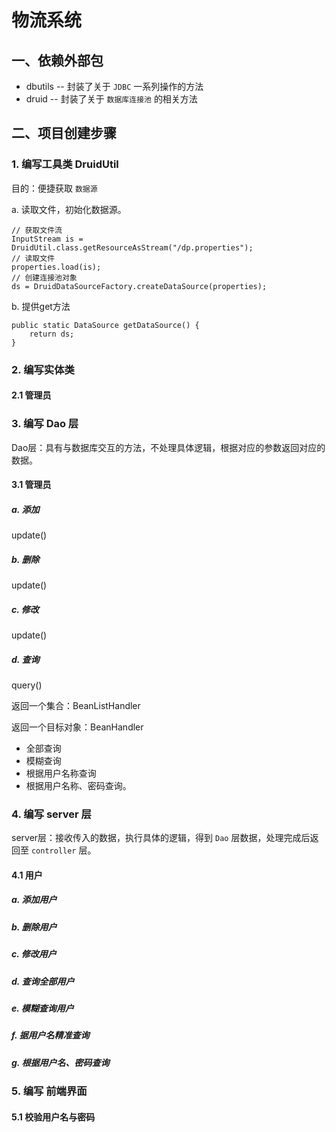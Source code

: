 # 物流系统

## 一、依赖外部包

- dbutils -- 封装了关于 `JDBC` 一系列操作的方法
- druid -- 封装了关于 `数据库连接池` 的相关方法

## 二、项目创建步骤

### 1. 编写工具类 DruidUtil

目的：便捷获取 `数据源`

a. 读取文件，初始化数据源。

    // 获取文件流
    InputStream is = DruidUtil.class.getResourceAsStream("/dp.properties");
    // 读取文件
    properties.load(is);
    // 创建连接池对象
    ds = DruidDataSourceFactory.createDataSource(properties);

b. 提供get方法

    public static DataSource getDataSource() {
        return ds;
    }

### 2. 编写实体类

#### 2.1 管理员

### 3. 编写 Dao 层

Dao层：具有与数据库交互的方法，不处理具体逻辑，根据对应的参数返回对应的数据。

#### 3.1 管理员

##### a. 添加

update()

##### b. 删除

update()

##### c. 修改

update()

##### d. 查询

query()

返回一个集合：BeanListHandler

返回一个目标对象：BeanHandler

* 全部查询
* 模糊查询
* 根据用户名称查询
* 根据用户名称、密码查询。

### 4. 编写 server 层

server层：接收传入的数据，执行具体的逻辑，得到 `Dao` 层数据，处理完成后返回至 `controller` 层。

#### 4.1 用户

##### a. 添加用户

##### b. 删除用户

##### c. 修改用户

##### d. 查询全部用户

##### e. 模糊查询用户

##### f. 据用户名精准查询

##### g. 根据用户名、密码查询

### 5. 编写 前端界面

#### 5.1 校验用户名与密码